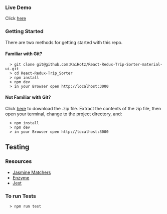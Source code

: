 ### Live Demo
Click [here](https://kaihotz.github.io/React-Redux-Trip-Sorter-material-ui)

### Getting Started

There are two methods for getting started with this repo.

#### Familiar with Git?

```
  > git clone git@github.com:KaiHotz/React-Redux-Trip-Sorter-material-ui.git
  > cd React-Redux-Trip_Sorter
  > npm install
  > npm dev
  > in your Browser open http://localhost:3000
```

#### Not Familiar with Git?
Click [here](https://github.com/KaiHotz/React-Redux-Trip-Sorter-material-ui/archive/master.zip) to download the .zip file.  Extract the contents of the zip file, then open your terminal, change to the project directory, and:

```
  > npm install
  > npm dev
  > in your Browser open http://localhost:3000
```

## Testing

### Resources
- [Jasmine Matchers](https://github.com/JamieMason/Jasmine-Matchers)
- [Enzyme](http://airbnb.io/enzyme/)
- [Jest](https://facebook.github.io/jest/)

### To run Tests
```
  > npm run test
```
